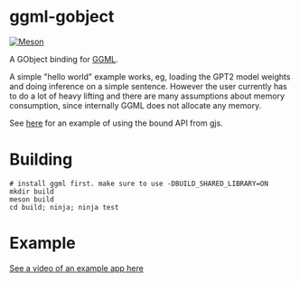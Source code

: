 # ggml-gobject

[![Meson](https://github.com/smspillaz/ggml-gobject/actions/workflows/meson.yml/badge.svg)](https://github.com/smspillaz/ggml-gobject/actions/workflows/meson.yml)

A GObject binding for [GGML](https://github.com/ggerganov/ggml).

A simple "hello world" example works, eg, loading the GPT2 model weights
and doing inference on a simple sentence. However the user currently has to
do a lot of heavy lifting and there are many assumptions about memory consumption,
since internally GGML does not allocate any memory.

See [here](tests/js/testLoadGPT2.js) for an example of using the bound API from gjs.

# Building

    # install ggml first. make sure to use -DBUILD_SHARED_LIBRARY=ON
    mkdir build
    meson build
    cd build; ninja; ninja test

# Example

[See a video of an example app here](https://sspilsbury-com-images.s3.amazonaws.com/llm_writer_recording.mov)
